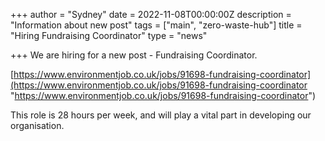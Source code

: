 +++
author = "Sydney"
date = 2022-11-08T00:00:00Z
description = "Information about new post"
tags = ["main", "zero-waste-hub"]
title = "Hiring Fundraising Coordinator"
type = "news"

+++
We are hiring for a new post - Fundraising Coordinator.

[https://www.environmentjob.co.uk/jobs/91698-fundraising-coordinator](https://www.environmentjob.co.uk/jobs/91698-fundraising-coordinator "https://www.environmentjob.co.uk/jobs/91698-fundraising-coordinator")

This role is 28 hours per week, and will play a vital part in developing our organisation.